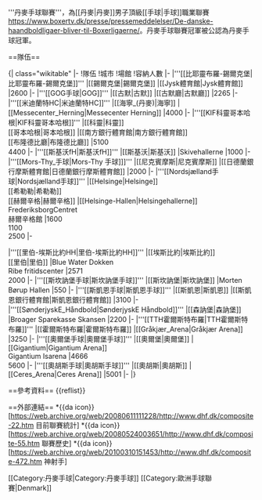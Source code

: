 
'''丹麥手球聯賽'''，為[[丹麥|丹麥]]男子頂級[[手球|手球]]職業聯賽<ref>https://www.boxertv.dk/presse/pressemeddelelser/De-danske-haandboldligaer-bliver-til-Boxerligaerne/</ref>。丹麥手球聯賽冠軍被公認為丹麥手球冠軍。

==隊伍==

{| class="wikitable"
|-
!隊伍
!城市
!場館
!容納人數
|-
|'''[[比耶靈布羅-錫爾克堡|比耶靈布羅-錫爾克堡]]'''
|[[錫爾克堡|錫爾克堡]]
|[[Jysk體育館|Jysk體育館]]
|2600
|-
|'''[[GOG手球|GOG]]'''
|[[古默|古默]]
|[[古默廳|古默廳]]
|2265
|-
|'''[[米迪蘭特HC|米迪蘭特HC]]'''
|[[海寧_(丹麥)|海寧]]
|[[Messecenter_Herning|Messecenter Herning]]
|4000
|-
|'''[[KIF科靈哥本哈根|KIF科靈哥本哈根]]'''
|[[科靈|科靈]] <br /> [[哥本哈根|哥本哈根]]
|[[南方銀行體育館|南方銀行體育館]]<br />[[布隆德比廳|布隆德比廳]]
|5100<br />4400
|-
|'''[[斯基沃fH|斯基沃fH]]'''
|[[斯基沃|斯基沃]]
|Skivehallerne
|1000
|-
|'''[[Mors-Thy_手球|Mors-Thy 手球]]]'''
|[[尼克賓摩斯|尼克賓摩斯]]
|[[日德蘭銀行摩斯體育館|日德蘭銀行摩斯體育館]]
|2000
|-
|'''[[Nordsjælland手球|Nordsjælland手球]]'''
|[[Helsinge|Helsinge]]<br />[[希勒勒|希勒勒]]<br />[[赫爾辛格|赫爾辛格]]
|[[Helsinge-Hallen|Helsingehallerne]]<br />FrederiksborgCentret<br />赫爾辛格館
|1600 <br />1100<br />2500
|-

|'''[[里伯-埃斯比約HH|里伯-埃斯比約HH]]'''
|[[埃斯比約|埃斯比約]]<br />[[里伯|里伯]]
|Blue Water Dokken<br />Ribe fritidscenter
|2571<br />2000
|-
|'''[[斯坎訥堡手球|斯坎訥堡手球]]'''
|[[斯坎訥堡|斯坎訥堡]]
|Morten Børup Hallen
|550
|-
|'''[[斯凱恩手球|斯凱恩手球]]'''
|[[斯凱恩|斯凱恩]]
|[[斯凱恩銀行體育館|斯凱恩銀行體育館]]
|3100
|-
|'''[[SønderjyskE_Håndbold|SønderjyskE Håndbold]]'''
|[[森訥堡|森訥堡]]
|Broager Sparekasse Skansen
|2200
|-
|'''[[TTH霍爾斯特布羅|TTH霍爾斯特布羅]]'''
|[[霍爾斯特布羅|霍爾斯特布羅]]
|[[Gråkjær_Arena|Gråkjær Arena]]
|3250
|-
|'''[[奧爾堡手球|奧爾堡手球]]'''
|[[奧爾堡|奧爾堡]]
|[[Gigantium|Gigantium Arena]]<br />Gigantium Isarena
|4666<br />5600
|-
|'''[[奧胡斯手球|奧胡斯手球]]'''
|[[奧胡斯|奧胡斯]]
|[[Ceres_Arena|Ceres Arena]]
|5001
|-
|}

==參考資料==
{{reflist}}

==外部連結==
*{{da icon}} [https://web.archive.org/web/20080611111228/http://www.dhf.dk/composite-22.htm 目前聯賽統計]
*{{da icon}} [https://web.archive.org/web/20080524003651/http://www.dhf.dk/composite-55.htm 聯賽歷史]
*{{da icon}} [https://web.archive.org/web/20100310151453/http://www.dhf.dk/composite-472.htm 神射手]



[[Category:丹麥手球|Category:丹麥手球]]
[[Category:歐洲手球聯賽|Denmark]]